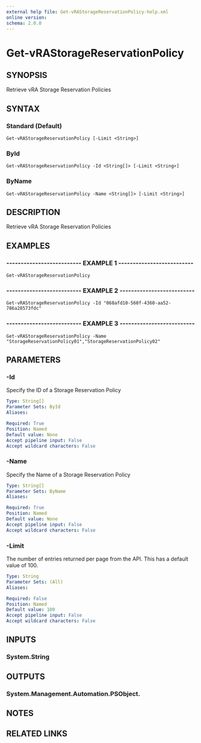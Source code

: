```yaml
---
external help file: Get-vRAStorageReservationPolicy-help.xml
online version: 
schema: 2.0.0
---
```


# Get-vRAStorageReservationPolicy

## SYNOPSIS
Retrieve vRA Storage Reservation Policies

## SYNTAX

### Standard (Default)
```
Get-vRAStorageReservationPolicy [-Limit <String>]
```

### ById
```
Get-vRAStorageReservationPolicy -Id <String[]> [-Limit <String>]
```

### ByName
```
Get-vRAStorageReservationPolicy -Name <String[]> [-Limit <String>]
```

## DESCRIPTION
Retrieve vRA Storage Reservation Policies

## EXAMPLES

### -------------------------- EXAMPLE 1 --------------------------
```
Get-vRAStorageReservationPolicy
```

### -------------------------- EXAMPLE 2 --------------------------
```
Get-vRAStorageReservationPolicy -Id "068afd10-560f-4360-aa52-786a28573fdc"
```

### -------------------------- EXAMPLE 3 --------------------------
```
Get-vRAStorageReservationPolicy -Name "StorageReservationPolicy01","StorageReservationPolicy02"
```

## PARAMETERS

### -Id
Specify the ID of a Storage Reservation Policy

```yaml
Type: String[]
Parameter Sets: ById
Aliases: 

Required: True
Position: Named
Default value: None
Accept pipeline input: False
Accept wildcard characters: False
```

### -Name
Specify the Name of a Storage Reservation Policy

```yaml
Type: String[]
Parameter Sets: ByName
Aliases: 

Required: True
Position: Named
Default value: None
Accept pipeline input: False
Accept wildcard characters: False
```

### -Limit
The number of entries returned per page from the API.
This has a default value of 100.

```yaml
Type: String
Parameter Sets: (All)
Aliases: 

Required: False
Position: Named
Default value: 100
Accept pipeline input: False
Accept wildcard characters: False
```

## INPUTS

### System.String

## OUTPUTS

### System.Management.Automation.PSObject.

## NOTES

## RELATED LINKS

